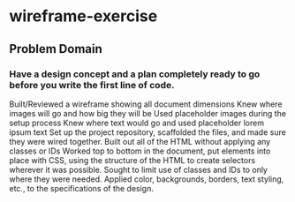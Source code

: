 # wireframe-exercise

## Problem Domain

### Have a design concept and a plan completely ready to go before you write the first line of code.

Built/Reviewed a wireframe showing all document dimensions
Knew where images will go and how big they will be
Used placeholder images during the setup process
Knew where text would go and used placeholder lorem ipsum text
Set up the project repository, scaffolded the files, and made sure they were wired together.
Built out all of the HTML without applying any classes or IDs
Worked top to bottom in the document, put elements into place with CSS, using the structure of the HTML to create selectors wherever it was possible. Sought to limit use of classes and IDs to only where they were needed.
Applied color, backgrounds, borders, text styling, etc., to the specifications of the design.
